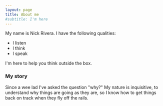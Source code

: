 ```yaml
---
layout: page
title: About me
#subtitle: I'm here 
---
```


My name is Nick Rivera. I have the following qualities:

- I listen
- I think
- I speak

I'm here to help you think outside the box. 

### My story

Since a wee lad I've asked the question "why?" My nature is inquisitive, to understand why things are going as they are, so I know how to get things back on track when they fly off the rails. 